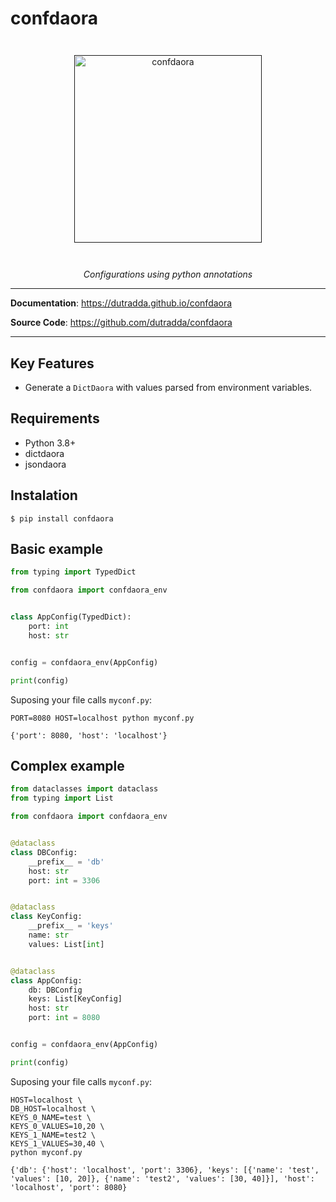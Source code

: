 # confdaora

<p align="center" style="margin: 3em">
  <a href="">
    <img src="https://dutradda.github.io/confdaora/confdaora.svg" alt="confdaora" width="300"/>
  </a>
</p>

<p align="center">
    <em>Configurations using python annotations</em>
</p>

---

**Documentation**: <a href="https://dutradda.github.io/confdaora/" target="_blank">https://dutradda.github.io/confdaora</a>

**Source Code**: <a href="https://github.com/dutradda/confdaora" target="_blank">https://github.com/dutradda/confdaora</a>

---


## Key Features

- Generate a `DictDaora` with values parsed from environment variables.


## Requirements

 - Python 3.8+
 - dictdaora
 - jsondaora


## Instalation
```
$ pip install confdaora
```


## Basic example

```python
from typing import TypedDict

from confdaora import confdaora_env


class AppConfig(TypedDict):
    port: int
    host: str


config = confdaora_env(AppConfig)

print(config)

```

Suposing your file calls `myconf.py`:
```
PORT=8080 HOST=localhost python myconf.py

```

```
{'port': 8080, 'host': 'localhost'}

```


## Complex example

```python
from dataclasses import dataclass
from typing import List

from confdaora import confdaora_env


@dataclass
class DBConfig:
    __prefix__ = 'db'
    host: str
    port: int = 3306


@dataclass
class KeyConfig:
    __prefix__ = 'keys'
    name: str
    values: List[int]


@dataclass
class AppConfig:
    db: DBConfig
    keys: List[KeyConfig]
    host: str
    port: int = 8080


config = confdaora_env(AppConfig)

print(config)

```

Suposing your file calls `myconf.py`:
```
HOST=localhost \
DB_HOST=localhost \
KEYS_0_NAME=test \
KEYS_0_VALUES=10,20 \
KEYS_1_NAME=test2 \
KEYS_1_VALUES=30,40 \
python myconf.py

```

```
{'db': {'host': 'localhost', 'port': 3306}, 'keys': [{'name': 'test', 'values': [10, 20]}, {'name': 'test2', 'values': [30, 40]}], 'host': 'localhost', 'port': 8080}

```
